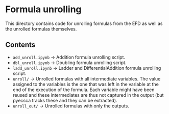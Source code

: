 # Formula unrolling

This directory contains code for unrolling formulas from the EFD as well as the unrolled
formulas themselves.

## Contents

 * `add_unroll.ipynb` -> Addition formula unrolling script.
 * `dbl_unroll.ipynb` -> Doubling formula unrolling script.
 * `ladd_unroll.ipynb` -> Ladder and DifferentialAddition formula unrolling script.
 * `unroll/` -> Unrolled formulas with all intermediate variables. The value assigned to the
   variables is the one that was left in the variable at the end of the execution of the formula.
   Each variable might have been reused and these intermediates are thus not captured in
   the output (but pyecsca tracks these and they can be extracted).
 * `unroll_out/` -> Unrolled formulas with only the outputs.
